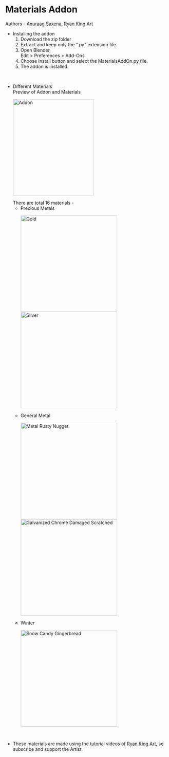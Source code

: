 # Materials Addon

Authors -
[Anuraag Saxena](https://github.com/anuraag-saxena "Github"), [Ryan King Art](https://www.youtube.com/channel/UCIXjev1_mJ1plJhF9lGarQg "Youtube Channel")

* Installing the addon
    1. Download the zip folder
    2. Extract and keep only the ".py" extension file
    3. Open Blender, <br>
    Edit > Preferences > Add-Ons
    4. Choose Install button and select the MaterialsAddOn.py file.
    5. The addon is installed.

<br>

* Different Materials <br>
    Preview of Addon and Materials
        <p float="left">
            <img src="preview-material/Material AddOn.jpg" alt="Addon" width="250" height="300"/>
        </p>
    There are total 16 materials -
    * Precious Metals
        <p float="left">
        <img src="preview-material/gold.png" alt="Gold" width="300" height="300"/>
        <img src="preview-material/silver.png" alt="Silver" width="300" height="300"/>
        </p>
    * General Metal
        <p float="left">
        <img src="preview-material/metal.png" alt="Metal Rusty Nugget" width="300" height="300"/>
        <img src="preview-material/metal1.png" alt="Galvanized Chrome Damaged Scratched" width="300" height="300"/>
        </p>
    * Winter
        <p float="left">
        <img src="preview-material/winter.png" alt="Snow Candy Gingerbread" width="300" height="300"/><br>
        </p>
<br>

* These materials are made using the tutorial videos of [Ryan King Art](https://www.youtube.com/channel/UCIXjev1_mJ1plJhF9lGarQg "Youtube Channel"), so subscribe and support the Artist.

